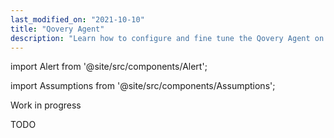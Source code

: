 ```yaml
---
last_modified_on: "2021-10-10"
title: "Qovery Agent"
description: "Learn how to configure and fine tune the Qovery Agent on your infrastructure"
---
```


import Alert from '@site/src/components/Alert';

import Assumptions from '@site/src/components/Assumptions';

<Alert type="warning">

Work in progress

</Alert>

TODO



